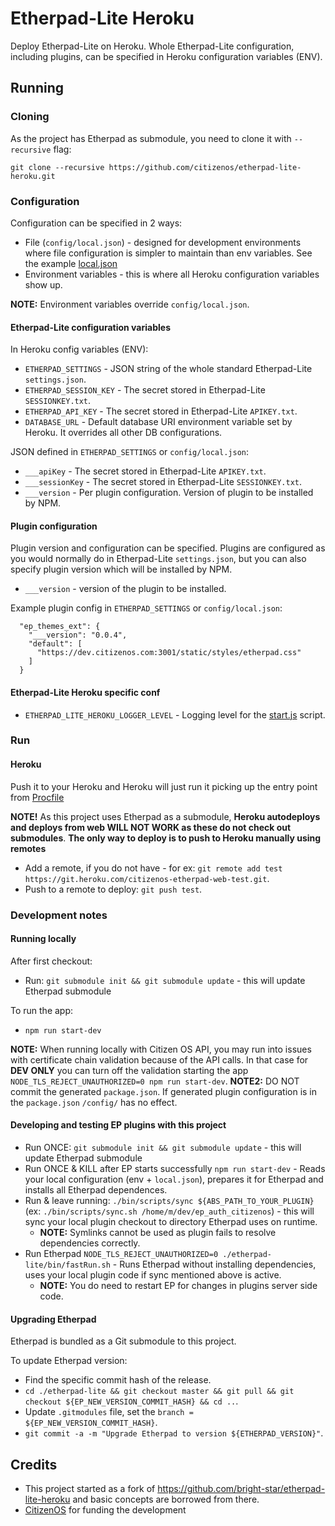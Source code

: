 # Etherpad-Lite Heroku

Deploy Etherpad-Lite on Heroku. Whole Etherpad-Lite configuration, including plugins, can be specified in Heroku configuration variables (ENV).

## Running

### Cloning

As the project has Etherpad as submodule, you need to clone it with `--recursive` flag:

`git clone --recursive https://github.com/citizenos/etherpad-lite-heroku.git`

### Configuration

Configuration can be specified in 2 ways:

* File (`config/local.json`) - designed for development environments where file configuration is simpler to maintain than env variables. See the example [local.json](config/local.json.example)
* Environment variables - this is where all Heroku configuration variables show up.

**NOTE:** Environment variables override `config/local.json`.

#### Etherpad-Lite configuration variables

In Heroku config variables (ENV):

* `ETHERPAD_SETTINGS` - JSON string of the whole standard Etherpad-Lite `settings.json`.
* `ETHERPAD_SESSION_KEY` - The secret stored in Etherpad-Lite `SESSIONKEY.txt`.
* `ETHERPAD_API_KEY` - The secret stored in Etherpad-Lite `APIKEY.txt`.
* `DATABASE_URL` - Default database URI environment variable set by Heroku. It overrides all other DB configurations.

JSON defined in `ETHERPAD_SETTINGS` or `config/local.json`:

* `___apiKey` - The secret stored in Etherpad-Lite `APIKEY.txt`.
* `___sessionKey` - The secret stored in Etherpad-Lite `SESSIONKEY.txt`.
* `___version` - Per plugin configuration. Version of plugin to be installed by NPM.

#### Plugin configuration

Plugin version and configuration can be specified. Plugins are configured as you would normally do in Etherpad-Lite `settings.json`, but you can also specify plugin version which will be installed by NPM.

* `___version` - version of the plugin to be installed.

Example plugin config in `ETHERPAD_SETTINGS` or `config/local.json`:

```
  "ep_themes_ext": {
    "___version": "0.0.4",
    "default": [
      "https://dev.citizenos.com:3001/static/styles/etherpad.css"
    ]
  }
```
#### Etherpad-Lite Heroku specific conf

* `ETHERPAD_LITE_HEROKU_LOGGER_LEVEL` - Logging level for the [start.js](start.js) script.

### Run

#### Heroku

Push it to your Heroku and Heroku will just run it picking up the entry point from [Procfile](Procfile)

**NOTE!** As this project uses Etherpad as a submodule, **Heroku autodeploys and deploys from web WILL NOT WORK as these do not check out submodules**. **The only way to deploy is to push to Heroku manually using remotes**

* Add a remote, if you do not have - for ex: `git remote add test https://git.heroku.com/citizenos-etherpad-web-test.git`.
* Push to a remote to deploy: `git push test`.


### Development notes

#### Running locally

After first checkout:

* Run: `git submodule init && git submodule update` - this will update Etherpad submodule

To run the app:

* `npm run start-dev`

**NOTE:** When running locally with Citizen OS API, you may run into issues with certificate chain validation because of the API calls. In that case for **DEV ONLY** you can turn off the validation starting the app `NODE_TLS_REJECT_UNAUTHORIZED=0 npm run start-dev`.
**NOTE2:** DO NOT commit the generated `package.json`. If generated plugin configuration is in the `package.json` `/config/` has no effect.

#### Developing and testing EP plugins with this project

* Run ONCE: `git submodule init && git submodule update` - this will update Etherpad submodule
* Run ONCE & KILL after EP starts successfully `npm run start-dev` - Reads your local configuration (env + `local.json`), prepares it for Etherpad and installs all Etherpad dependences.  
* Run & leave running: `./bin/scripts/sync ${ABS_PATH_TO_YOUR_PLUGIN}` (ex: `./bin/scripts/sync.sh /home/m/dev/ep_auth_citizenos`) - this will sync your local plugin checkout to directory Etherpad uses on runtime.
    * **NOTE:** Symlinks cannot be used as plugin fails to resolve dependencies correctly.
* Run Etherpad `NODE_TLS_REJECT_UNAUTHORIZED=0 ./etherpad-lite/bin/fastRun.sh` - Runs Etherpad without installing dependencies, uses your local plugin code if sync mentioned above is active. 
    * **NOTE:** You do need to restart EP for changes in plugins server side code.
    
#### Upgrading Etherpad

Etherpad is bundled as a Git submodule to this project. 

To update Etherpad version:

* Find the specific commit hash of the release.
* `cd ./etherpad-lite && git checkout master && git pull && git checkout ${EP_NEW_VERSION_COMMIT_HASH} && cd ..`.
* Update `.gitmodules` file, set the `branch = ${EP_NEW_VERSION_COMMIT_HASH}`.
* `git commit -a -m "Upgrade Etherpad to version ${ETHERPAD_VERSION}"`.

## Credits

* This project started as a fork of https://github.com/bright-star/etherpad-lite-heroku and basic concepts are borrowed from there.
* [CitizenOS](https://citizenos.com) for funding the development
